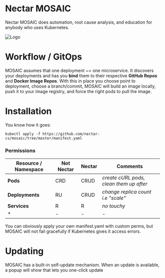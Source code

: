 # Nectar MOSAIC
Nectar MOSAIC does automation, root cause analysis, and education for anybody who uses Kubernetes. 

![Logo][mosaic-banner]

# Workflow / GitOps

MOSAIC assumes that one deployment ~= one microservice. It discovers your deployments and has you **bind** them to their respective **GitHub Repos** and **Docker Image Repos**. With this in place you choose point to deployment, choose a branch/commit, MOSAIC will build an image locally, push it to your image registry, and force the right pods to pull the image.

# Installation

You know how it goes:
```
kubectl apply -f https://github.com/nectar-cs/mosaic/tree/master/manifest.yaml
```

### Permissions


| Resource / Namespace  | Not Nectar  | Nectar | Comments
| --- | --- | --- | --- |
| **Pods** | CRD | CRUD | *create cURL pods, clean them up after* |
| **Deployments** | RU | CRUD | *change replica count i.e "scale"*
| **Services** | R | R | *no touchy* |
| * | - | - | - |

You can obviously apply your own manifest.yaml with custom perms, but MOSAIC will not fail gracefully if Kubernetes gives it access errors.

# Updating

MOSAIC has a built-in self-update mechanism. When an update is available, a popup will show that lets you one-click update

[nectar-logo]: https://storage.googleapis.com/nectar-mosaic-public/images/nectar-tomato.png "Nectar"
[mosaic-banner]: https://storage.googleapis.com/nectar-mosaic-public/images/into-the-k8set.png "Mosaic"
